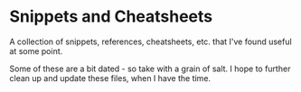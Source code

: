 # Snippets and Cheatsheets

A collection of snippets, references, cheatsheets, etc. that I've found useful at some point.

Some of these are a bit dated - so take with a grain of salt. I hope to further clean up and update these files, when I have the time.
